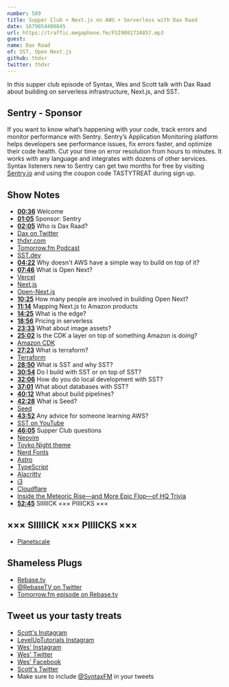 ```yaml
---
number: 589
title: Supper Club × Next.js on AWS + Serverless with Dax Raad
date: 1679054400845
url: https://traffic.megaphone.fm/FSI9081734857.mp3
guest: 
name: Dax Raad
of: SST, Open Next.js
github: thdxr
twitter: thdxr
---
```


In this supper club episode of Syntax, Wes and Scott talk with Dax Raad about building on serverless infrastructure, Next.js, and SST.

## Sentry - Sponsor

If you want to know what’s happening with your code, track errors and monitor performance with Sentry. Sentry’s Application Monitoring platform helps developers see performance issues, fix errors faster, and optimize their code health. Cut your time on error resolution from hours to minutes. It works with any language and integrates with dozens of other services. Syntax listeners new to Sentry can get two months for free by visiting [Sentry.io](https://sentry.io) and using the coupon code TASTYTREAT during sign up.

## Show Notes

- **[00:36](#t=00:36)** Welcome
- **[01:05](#t=01:05)** Sponsor: Sentry
- **[02:05](#t=02:05)** Who is Dax Raad?
- [Dax on Twitter](https://twitter.com/thdxr)
- [thdxr.com](https://thdxr.com)
- [Tomorrow.fm Podcast](https://tomorrow.fm)
- [SST.dev](https://sst.dev)
- **[04:22](#t=04:22)** Why doesn't AWS have a simple way to build on top of it?
- **[07:46](#t=07:46)** What is Open Next?
- [Vercel](https://vercel.com)
- [Next.js](https://nextjs.org)
- [Open-Next.js](https://open-next.js.org/)
- **[10:25](#t=10:25)** How many people are involved in building Open Next?
- **[11:14](#t=11:14)** Mapping Next.js to Amazon products
- **[14:25](#t=14:25)** What is the edge?
- **[18:56](#t=18:56)** Pricing in serverless
- **[23:33](#t=23:33)** What about image assets?
- **[25:02](#t=25:02)** Is the CDK a layer on top of something Amazon is doing?
- [Amazon CDK](https://aws.amazon.com/cdk/)
- **[27:23](#t=27:23)** What is terraform?
- [Terraform](https://developer.hashicorp.com/terraform/intro)
- **[28:50](#t=28:50)** What is SST and why SST?
- **[30:54](#t=30:54)** Do I build with SST or on top of SST?
- **[32:06](#t=32:06)** How do you do local development with SST?
- **[37:01](#t=37:01)** What about databases with SST?
- **[40:12](#t=40:12)** What about build pipelines?
- **[42:28](#t=42:28)** What is Seed?
- [Seed](https://seed.run)
- **[43:52](#t=43:52)** Any advice for someone learning AWS?
- [SST on YouTube](https://www.youtube.com/@sst-dev)
- **[46:05](#t=46:05)** Supper Club questions
- [Neovim](https://neovim.io)
- [Toyko Night theme](https://github.com/folke/tokyonight.nvim)
- [Nerd Fonts](https://www.nerdfonts.com/font-downloads)
- [Astro](https://astro.build)
- [TypeScript](https://www.typescriptlang.org)
- [Alacritty](https://alacritty.org)
- [i3](https://i3wm.org)
- [Cloudflare](https://www.cloudflare.com/)
- [Inside the Meteoric Rise—and More Epic Flop—of HQ Trivia](https://www.thedailybeast.com/inside-hq-trivias-meteoric-rise-and-more-epic-flop)
- **[52:45](#t=52:45)** SIIIIICK ××× PIIIICKS ×××

## ××× SIIIIICK ××× PIIIICKS ×××

- [Planetscale](https://planetscale.com)

## Shameless Plugs

- [Rebase.tv](https://rebase.tv)
- [@RebaseTV on Twitter](https://twitter.com/rebasetv)
- [Tomorrow.fm episode on Rebase.tv](https://tomorrow.fm/10)

## Tweet us your tasty treats

- [Scott's Instagram](https://www.instagram.com/stolinski/)
- [LevelUpTutorials Instagram](https://www.instagram.com/LevelUpTutorials/)
- [Wes' Instagram](https://www.instagram.com/wesbos/)
- [Wes' Twitter](https://twitter.com/wesbos)
- [Wes' Facebook](https://www.facebook.com/wesbos.developer)
- [Scott's Twitter](https://twitter.com/stolinski)
- Make sure to include [@SyntaxFM](https://twitter.com/SyntaxFM) in your tweets
